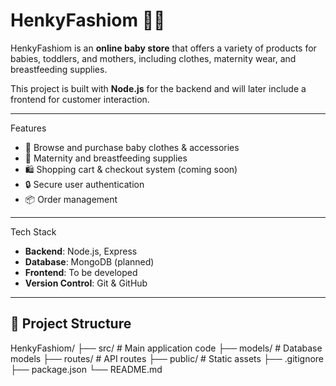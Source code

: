 # HenkyFashiom 👶🛒

HenkyFashiom is an **online baby store** that offers a variety of products for babies, toddlers, and mothers, including clothes, maternity wear, and breastfeeding supplies.  

This project is built with **Node.js** for the backend and will later include a frontend for customer interaction.

---

Features
- 👗 Browse and purchase baby clothes & accessories  
- 🤱 Maternity and breastfeeding supplies  
- 🛍️ Shopping cart & checkout system (coming soon)  
- 🔒 Secure user authentication  
- 📦 Order management  

---

 Tech Stack
- **Backend**: Node.js, Express  
- **Database**: MongoDB (planned)  
- **Frontend**: To be developed 
- **Version Control**: Git & GitHub  

---

## 📂 Project Structure
HenkyFashiom/
├── src/ # Main application code
├── models/ # Database models
├── routes/ # API routes
├── public/ # Static assets
├── .gitignore
├── package.json
└── README.md
